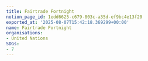 ```yaml
---
title: Fairtrade Fortnight
notion_page_id: 1edd6625-c679-803c-a35d-ef9bc4e13f20
exported_at: '2025-08-07T15:42:18.369299+00:00'
name: Fairtrade Fortnight
organisations:
- United Nations
SDGs:
- 7
---
```


